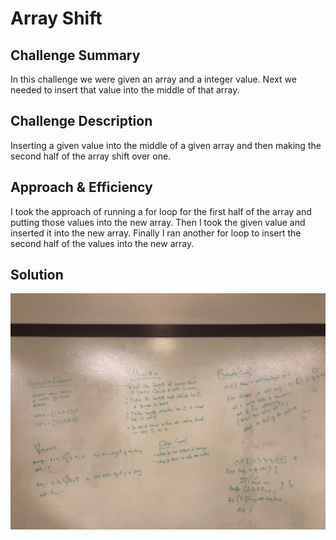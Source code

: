 # Array Shift
## Challenge Summary
In this challenge we were given an array and a integer value. Next we needed to insert that value into the middle of that array.

## Challenge Description
Inserting a given value into the middle of a given array and then making the second half of the array shift over one.

## Approach & Efficiency
I took the approach of running a for loop for the first half of the array and putting those values into the new array. Then I took the given value and inserted it into the new array. Finally I ran another for loop to insert the second half of the values into the new array.

## Solution
![](../img/ArrayShift.jpeg)
